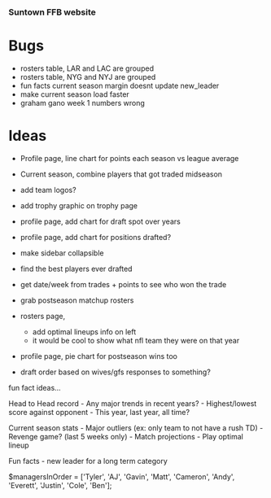 ### Suntown FFB website

# Bugs
- rosters table, LAR and LAC are grouped
- rosters table, NYG and NYJ are grouped
- fun facts current season margin doesnt update new_leader
- make current season load faster
- graham gano week 1 numbers wrong

# Ideas

- Profile page, line chart for points each season vs league average
- Current season, combine players that got traded midseason
- add team logos?
- add trophy graphic on trophy page
- profile page, add chart for draft spot over years
- profile page, add chart for positions drafted?
- make sidebar collapsible
- find the best players ever drafted
- get date/week from trades + points to see who won the trade
- grab postseason matchup rosters
- rosters page,
    - add optimal lineups info on left
    - it would be cool to show what nfl team they were on that year
- profile page, pie chart for postseason wins too

- draft order based on wives/gfs responses to something?


fun fact ideas...

Head to Head record
    - Any major trends in recent years?
    - Highest/lowest score against opponent
        - This year, last year, all time?
    
Current season stats
    - Major outliers (ex: only team to not have a rush TD)
    - Revenge game? (last 5 weeks only)
    - Match projections
    - Play optimal lineup

Fun facts
    - new leader for a long term category


$managersInOrder = ['Tyler', 'AJ', 'Gavin', 'Matt', 'Cameron', 'Andy', 'Everett', 'Justin', 'Cole', 'Ben'];
